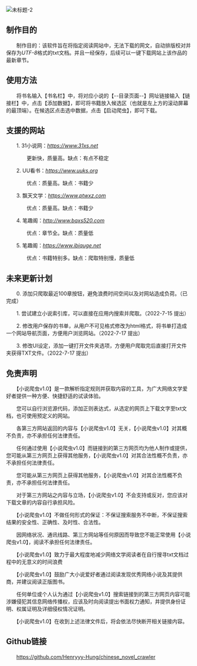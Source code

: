 ![未标题-2](https://user-images.githubusercontent.com/78750074/179153333-c544e2c9-b499-43d4-96a2-79edf1a1ee0c.jpg)



## **制作目的**

　　制作目的：该软件旨在将指定阅读网站中，无法下载的网文，自动排版校对并保存为*UTF-8*格式的txt文档。并且一经保存，后续可以一键下载网站上该作品的最新章节。


## **使用方法**

　　将书名输入【书名栏】中，将对应小说的【--目录页面--】网址链接输入【链接栏】中，点击【添加数据】，即可将书籍放入候选区（也就是左上方的滚动屏幕的最顶端）。在候选区点击选中数据，点击【启动爬虫】，即可下载。


## **支援的网站**

　　1. 31小说网：*https://www.31xs.net*
  
　　　　更新快，质量高。缺点：有点不稳定

　　2. UU看书：*https://www.uuks.org*
  
　　　　优点：质量高。缺点：书籍少

　　3. 飘天文学：*https://www.ptwxz.com*
  
　　　　优点：质量高。缺点：书籍少

　　4. 笔趣阁：*http://www.bqxs520.com*
  
　　　　优点：章节全。缺点：质量低

　　5. 笔趣阁：*https://www.ibiquge.net*
  
　　　　优点：书籍特别多。缺点：爬取特别慢，质量低
    


## **未来更新计划**

　　0. 添加只爬取最近100章按钮，避免浪费时间空间以及对网站造成负荷。（已完成）

　　1. 尝试建立小说索引库，可以直接在应用内搜索并爬取。（2022-7-15 提出）
  
　　2. 修改用户保存的书单，从用户不可见格式修改为html格式，将书单打造成一个网站导航页面，方便用户浏览网站。（2022-7-17 提出）
  
　　3. 修改UI设定，添加一键打开文件夹选项，方便用户爬取完后直接打开文件夹获得TXT文件。（2022-7-17 提出）



## **免责声明**

　　【小说爬虫v1.0】是一款解析指定规则并获取内容的工具，为广大网络文学爱好者提供一种方便、快捷舒适的试读体验。

　　您可以自行浏览源代码，添加正则表达式，从选定的网页上下载文字至txt文档，也可使用预定义的网站。

　　各第三方网站返回的内容与【小说爬虫v1.0】无关，【小说爬虫v1.0】对其概不负责，亦不承担任何法律责任。

　　任何通过使用【小说爬虫v1.0】而链接到的第三方网页均为他人制作或提供，您可能从第三方网页上获得其他服务，【小说爬虫v1.0】对其合法性概不负责，亦不承担任何法律责任。

　　您可能从第三方网页上获得其他服务，【小说爬虫v1.0】对其合法性概不负责，亦不承担任何法律责任。

　　对于第三方网站之内容与立场，【小说爬虫v1.0】不会支持或反对，您应该对下载文章的内容自行承担风险。

　　【小说爬虫v1.0】不做任何形式的保证：不保证搜索服务不中断，不保证搜索结果的安全性、正确性、及时性、合法性。

　　因网络状况、通讯线路、第三方网站等任何原因而导致您不能正常使用【小说爬虫v1.0】，阅读不承担任何法律责任。

　　【小说爬虫v1.0】致力于最大程度地减少网络文学阅读者在自行搜寻txt文档过程中的无意义的时间浪费

　　【小说爬虫v1.0】鼓励广大小说爱好者通过阅读发现优秀网络小说及其提供商，并建议阅读正版图书。

　　任何单位或个人认为通过【小说爬虫v1.0】搜索链接到的第三方网页内容可能涉嫌侵犯其信息网络传播权，应该及时向阅读提出书面权力通知，并提供身份证明、权属证明及详细侵权情况证明。

　　【小说爬虫v1.0】在收到上述法律文件后，将会依法尽快断开相关链接内容。


## **Github链接**

　　https://github.com/Henryyy-Hung/chinese_novel_crawler

